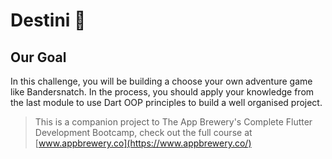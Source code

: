 
# Destini 🤔

## Our Goal

In this challenge, you will be building a choose your own adventure game like Bandersnatch. In the process, you should apply your knowledge from the last module to use Dart OOP principles to build a well organised project.



>This is a companion project to The App Brewery's Complete Flutter Development Bootcamp, check out the full course at [www.appbrewery.co](https://www.appbrewery.co/)


